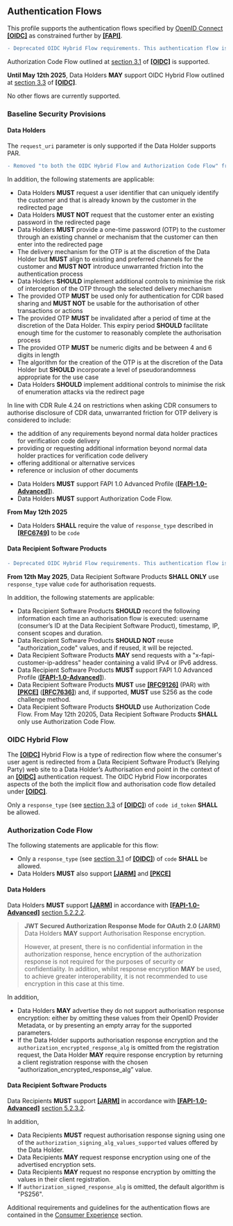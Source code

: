 ## Authentication Flows
This profile supports the authentication flows specified by [OpenID Connect](https://openid.net/specs/openid-connect-core-1_0.html) **[[OIDC]](#nref-OIDC)** as constrained further by **[[FAPI]](#iref-FAPI)**.


```diff
- Deprecated OIDC Hybrid Flow requirements. This authentication flow is no longer supported
```

Authorization Code Flow outlined at [section 3.1](https://openid.net/specs/openid-connect-core-1_0.html#CodeFlowAuth) of **[[OIDC]](#nref-OIDC)** is supported.

**Until May 12th 2025**, Data Holders **MAY** support OIDC Hybrid Flow outlined at [section 3.3](https://openid.net/specs/openid-connect-core-1_0.html#HybridFlowAuth) of **[[OIDC]](#nref-OIDC)**.

No other flows are currently supported.


### Baseline Security Provisions

#### Data Holders
The `request_uri` parameter is only supported if the Data Holder supports PAR.

```diff 
- Removed "to both the OIDC Hybrid Flow and Authorization Code Flow" from the applicable statements wording.
```

In addition, the following statements are applicable:

- Data Holders **MUST** request a user identifier that can uniquely identify the customer and that is already known by the customer in the redirected page
- Data Holders **MUST NOT** request that the customer enter an existing password in the redirected page
- Data Holders **MUST** provide a one-time password (OTP) to the customer through an existing channel or mechanism that the customer can then enter into the redirected page
- The delivery mechanism for the OTP is at the discretion of the Data Holder but **MUST** align to existing and preferred channels for the customer and **MUST NOT** introduce unwarranted friction into the authentication process
- Data Holders **SHOULD** implement additional controls to minimise the risk of interception of the OTP through the selected delivery mechanism
- The provided OTP **MUST** be used only for authentication for CDR based sharing and **MUST NOT** be usable for the authorisation of other transactions or actions
- The provided OTP **MUST** be invalidated after a period of time at the discretion of the Data Holder.  This expiry period **SHOULD** facilitate enough time for the customer to reasonably complete the authorisation process
- The provided OTP **MUST** be numeric digits and be between 4 and 6 digits in length
- The algorithm for the creation of the OTP is at the discretion of the Data Holder but **SHOULD** incorporate a level of pseudorandomness appropriate for the use case
- Data Holders **SHOULD** implement additional controls to minimise the risk of enumeration attacks via the redirect page

In line with CDR Rule 4.24 on restrictions when asking CDR consumers to authorise disclosure of CDR data, unwarranted friction for OTP delivery is considered to include:

- the addition of any requirements beyond normal data holder practices for verification code delivery
- providing or requesting additional information beyond normal data holder practices for verification code delivery
- offering additional or alternative services
- reference or inclusion of other documents

* Data Holders **MUST** support FAPI 1.0 Advanced Profile (**[[FAPI-1.0-Advanced]](#nref-FAPI-1-0-Advanced)**).
* Data Holders **MUST** support Authorization Code Flow.  

**From May 12th 2025**   

* Data Holders **SHALL** require the value of `response_type` described in [**[RFC6749]**](#nref-RFC6749) to be `code`


#### Data Recipient Software Products

```diff
- Deprecated OIDC Hybrid Flow requirements. This authentication flow is no longer supported
```
**From 12th May 2025**, Data Recipient Software Products **SHALL ONLY** use `response_type` value `code` for authorisation requests.

In addition, the following statements are applicable:

- Data Recipient Software Products **SHOULD** record the following information each time an authorisation flow is executed: username (consumer’s ID at the Data Recipient Software Product), timestamp, IP, consent scopes and duration.
- Data Recipient Software Products **SHOULD NOT** reuse "authorization_code" values, and if reused, it will be rejected.
- Data Recipient Software Products **MAY** send requests with a "x-fapi-customer-ip-address" header containing a valid IPv4 or IPv6 address.
- Data Recipient Software Products **MUST** support FAPI 1.0 Advanced Profile (**[[FAPI-1.0-Advanced]](#nref-FAPI-1-0-Advanced)**).
- Data Recipient Software Products **MUST** use **[[RFC9126]](#nref-RFC9126)** (PAR) with **[[PKCE]](#nref-PKCE)** (**[[RFC7636]](#nref-RFC7636)**) and, if supported, **MUST** use S256 as the code challenge method.
- Data Recipient Software Products **SHOULD** use Authorization Code Flow. From May 12th 20205, Data Recipient Software Products **SHALL** only use Authorization Code Flow.

### OIDC Hybrid Flow
The **[[OIDC]](#nref-OIDC)** Hybrid Flow is a type of redirection flow where the consumer's user
agent is redirected from a Data Recipient Software Product’s (Relying Party) web site to a Data
Holder’s Authorisation end point in the context of an **[[OIDC]](#nref-OIDC)** authentication
request. The OIDC Hybrid Flow incorporates aspects of the both the implicit flow and
authorisation code flow detailed under **[[OIDC]](#nref-OIDC)**.

Only a `response_type` (see [section 3.3](https://openid.net/specs/openid-connect-core-1_0.html#HybridFlowAuth) of **[[OIDC]](#nref-OIDC)**) of `code id_token` **SHALL** be allowed.

### Authorization Code Flow

The following statements are applicable for this flow:

* Only a `response_type` (see [section 3.1](https://openid.net/specs/openid-connect-core-1_0.html#CodeFlowAuth) of **[[OIDC]](#nref-OIDC)**) of `code` **SHALL** be allowed.
* Data Holders **MUST** also support **[[JARM]](#nref-JARM)** and **[[PKCE]](#nref-PKCE)**

#### Data Holders
Data Holders **MUST** support **[[JARM]](#nref-JARM)** in accordance with **[[FAPI-1.0-Advanced]](#nref-FAPI-1-0-Advanced)** [section 5.2.2.2](https://openid.net/specs/openid-financial-api-part-2-1_0.html#jarm).

> **JWT Secured Authorization Response Mode for OAuth 2.0 (JARM)**
> Data Holders **MAY** support Authorisation Response encryption.
>
> However, at present, there is no confidential information in the authorization response, hence encryption of the authorization response is not required for the purposes of security or confidentiality. In addition, whilst response encryption **MAY** be used, to achieve greater interoperability, it is not recommended to use encryption in this case at this time.

In addition,

* Data Holders **MAY** advertise they do not support authorisation response encryption: either by omitting these values from their OpenID Provider Metadata, or by presenting an empty array for the supported parameters.
* If the Data Holder supports authorisation response encryption and the `authorization_encrypted_response_alg` is omitted from the registration request, the Data Holder **MAY** require response encryption by returning a client registration response with the chosen “authorization_encrypted_response_alg” value.

#### Data Recipient Software Products
Data Recipients **MUST** support **[[JARM]](#nref-JARM)** in accordance with **[[FAPI-1.0-Advanced]](#nref-FAPI-1-0-Advanced)** [section 5.2.3.2](https://openid.net/specs/openid-financial-api-part-2-1_0.html#jarm-1).

In addition,

* Data Recipients **MUST** request authorisation response signing using one of the `authorization_signing_alg_values_supported` values offered by the Data Holder.
* Data Recipients **MAY** request response encryption using one of the advertised encryption sets.
* Data Recipients **MAY** request no response encryption by omitting the values in their client registration.
* If `authorization_signed_response_alg` is omitted, the default algorithm is "PS256".


Additional requirements and guidelines for the authentication flows are contained in the [Consumer Experience](#consumer-experience) section.
